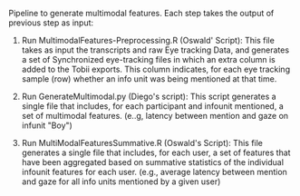 Pipeline to generate multimodal features. Each step takes the output of previous step as input:

1. Run MultimodalFeatures-Preprocessing.R (Oswald' Script):
This file takes as input the transcripts and raw Eye tracking Data, and generates a set of Synchronized eye-tracking files in which an extra column is added to the Tobii exports. This column indicates, for each eye tracking sample (row) whether an info unit was being mentioned at that time.  

2. Run GenerateMultimodal.py (Diego's script): 
This script generates a single file that includes, for each participant and infounit mentioned, a set of multimodal features. (e..g, latency between mention and gaze on infunit "Boy")

3. Run MultiModalFeaturesSummative.R (Oswald's Script):
This file generates a single file that includes, for each user, a set of features that have been aggregated based on summative statistics of the individual infounit features for each user. (e.g., average latency between mention and gaze for all info units mentioned by a given user)

